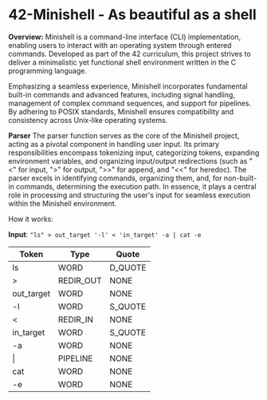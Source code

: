 # 42-Minishell - As beautiful as a shell

**Overview:**
Minishell is a command-line interface (CLI) implementation, enabling users to interact with an operating system through entered commands.
Developed as part of the 42 curriculum, this project strives to deliver a minimalistic yet functional shell environment written in the C programming language.

Emphasizing a seamless experience, Minishell incorporates fundamental built-in commands and advanced features, including signal handling,
management of complex command sequences, and support for pipelines. By adhering to POSIX standards, Minishell ensures compatibility and consistency across Unix-like operating systems.

**Parser**
The parser function serves as the core of the Minishell project, acting as a pivotal component in handling user input.
Its primary responsibilities encompass tokenizing input, categorizing tokens, expanding environment variables, and
organizing input/output redirections (such as "<" for input, ">" for output, ">>" for append, and "<<" for heredoc). 
The parser excels in identifying commands, organizing them, and, for non-built-in commands, determining the execution path.
In essence, it plays a central role in processing and structuring the user's input for seamless execution within the Minishell environment.

How it works:

****Input****: `"ls" > out_target '-l' < 'in_target' -a | cat -e`

| Token | Type      | Quote  |
|-------|-----------|--------|
| ls    | WORD      | D_QUOTE |
| >     | REDIR_OUT | NONE   |
| out_target | WORD | NONE   |
| -l    | WORD      | S_QUOTE |
| <     | REDIR_IN  | NONE   |
| in_target | WORD | S_QUOTE |
| -a    | WORD      | NONE   |
| &#124; | PIPELINE | NONE |
| cat   | WORD      | NONE   |
| -e    | WORD      | NONE   |


